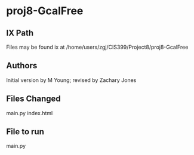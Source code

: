 # proj8-GcalFree

## IX Path

Files may be found ix at /home/users/zgj/CIS399/Project8/proj8-GcalFree

## Authors 

Initial version by M Young; revised by Zachary Jones 

## Files Changed

main.py
index.html

## File to run

main.py


